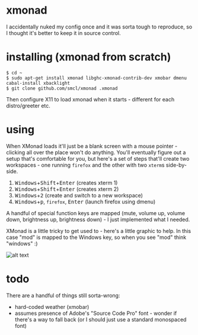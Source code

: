 # xmonad

I accidentally nuked my config once and it was sorta tough to reproduce, so I thought it's better to keep it in source control.

# installing (xmonad from scratch)

```
$ cd ~
$ sudo apt-get install xmonad libghc-xmonad-contrib-dev xmobar dmenu cabal-install xbacklight
$ git clone github.com/smcl/xmonad .xmonad
```

Then configure X11 to load xmonad when it starts - different for each distro/greeter etc.

# using

When XMonad loads it'll just be a blank screen with a mouse pointer - clicking all over the place won't do anything. You'll eventually figure out a setup that's comfortable for you, but here's a set of steps that'll create two workspaces - one running `firefox` and the other with two `xterm`s side-by-side.

1. <kbd>Windows</kbd>+<kbd>Shift</kbd>+<kbd>Enter</kbd> (creates xterm 1)
2. <kbd>Windows</kbd>+<kbd>Shift</kbd>+<kbd>Enter</kbd> (creates xterm 2)
3. <kbd>Windows</kbd>+<kbd>2</kbd> (create and switch to a new workspace)
4. <kbd>Windows</kbd>+<kbd>p</kbd>, `firefox`, <kbd>Enter</kbd> (launch firefox using dmenu)

A handful of special function keys are mapped (mute, volume up, volume down, brightness up, brightness down) - I just implemented what I needed.

XMonad is a little tricky to get used to - here's a little graphic to help. In this case "mod" is mapped to the Windows key, so when you see "mod" think "windows" :)

![alt text](https://wiki.haskell.org/wikiupload/b/b8/Xmbindings.png "xmonad cheat sheet")

# todo

There are a handful of things still sorta-wrong:

* hard-coded weather (xmobar)
* assumes presence of Adobe's "Source Code Pro" font - wonder if there's a way to fall back (or I should just use a standard monospaced font)